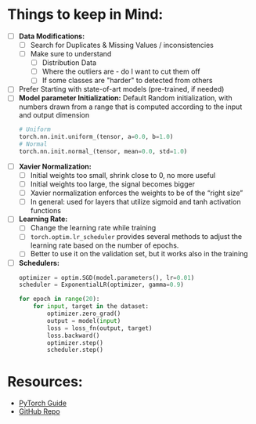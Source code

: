 # Things to keep in Mind:
- [ ] **Data Modifications:**
	- [ ] Search for Duplicates & Missing Values / inconsistencies
	- [ ] Make sure to understand 
		- [ ] Distribution Data
		- [ ] Where the outliers are - do I want to cut them off
		- [ ] If some classes are "harder" to detected from others
- [ ] Prefer Starting with state-of-art models (pre-trained, if needed)
- [ ] **Model parameter Initialization:** Default Random initialization, with numbers drawn from a range that is computed according to the input and output dimension
	```python
	# Uniform
	torch.nn.init.uniform_(tensor, a=0.0, b=1.0)
	# Normal
	torch.nn.init.normal_(tensor, mean=0.0, std=1.0)
	```
- [ ] **Xavier Normalization:**
	- [ ] Initial weights too small, shrink close to 0, no more useful
	- [ ] Initial weights too large, the signal becomes bigger
	- [ ] Xavier normalization enforces the weights to be of the “right size”
	- [ ] In general: used for layers that utilize sigmoid and tanh activation functions
- [ ] **Learning Rate:**
	- [ ] Change the learning rate while training
	- [ ] `torch.optim.lr_scheduler` provides several methods to adjust the learning rate based on the number of epochs.
	- [ ] Better to use it on the validation set, but it works also in the training
- [ ] **Schedulers:**
	```python
	optimizer = optim.SGD(model.parameters(), lr=0.01)
	scheduler = ExponentialLR(optimizer, gamma=0.9)
	
	for epoch in range(20):
		for input, target in the dataset:
			optimizer.zero_grad()
			output = model(input)
			loss = loss_fn(output, target)
			loss.backward()
			optimizer.step()
			scheduler.step()
	```
# Resources:
- [PyTorch Guide](https://pytorch.org/tutorials/beginner/chatbot_tutorial.html?highlight=chatbot%20tutorial) 
- [GitHub Repo](https://github.com/Currie32/Chatbot-from-Movie-Dialogue/blob/master/Chatbot_Attention.ipynb)